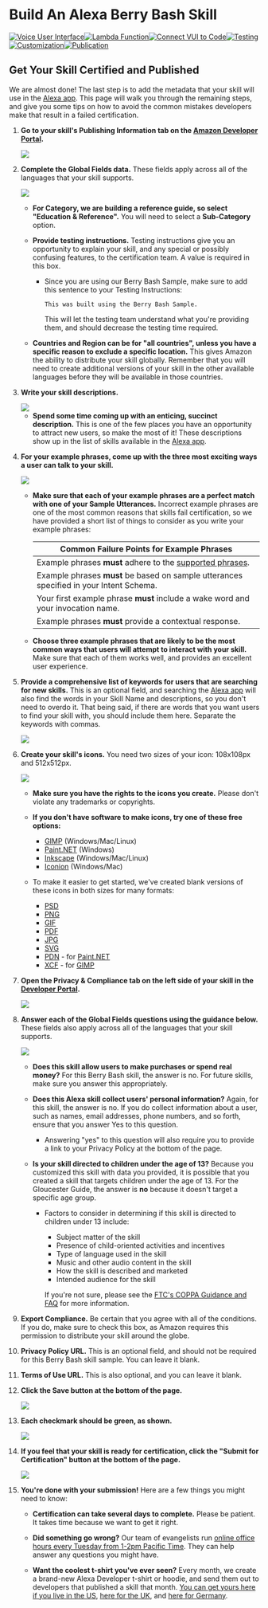 # Build An Alexa Berry Bash Skill
[![Voice User Interface](https://m.media-amazon.com/images/G/01/mobile-apps/dex/alexa/alexa-skills-kit/tutorials/navigation/1-locked._TTH_.png)](./1-voice-user-interface.md)[![Lambda Function](https://m.media-amazon.com/images/G/01/mobile-apps/dex/alexa/alexa-skills-kit/tutorials/navigation/2-locked._TTH_.png)](./2-lambda-function.md)[![Connect VUI to Code](https://m.media-amazon.com/images/G/01/mobile-apps/dex/alexa/alexa-skills-kit/tutorials/navigation/3-locked._TTH_.png)](./3-connect-vui-to-code.md)[![Testing](https://m.media-amazon.com/images/G/01/mobile-apps/dex/alexa/alexa-skills-kit/tutorials/navigation/4-locked._TTH_.png)](./4-testing.md)[![Customization](https://m.media-amazon.com/images/G/01/mobile-apps/dex/alexa/alexa-skills-kit/tutorials/navigation/5-locked._TTH_.png)](./5-customization.md)[![Publication](https://m.media-amazon.com/images/G/01/mobile-apps/dex/alexa/alexa-skills-kit/tutorials/navigation/6-on._TTH_.png)](./6-publication.md)

## Get Your Skill Certified and Published

We are almost done!  The last step is to add the metadata that your skill will use in the [Alexa app](http://amazon.com/skills).  This page will walk you through the remaining steps, and give you some tips on how to avoid the common mistakes developers make that result in a failed certification.

1.  **Go to your skill's Publishing Information tab on the [Amazon Developer Portal](https://developer.amazon.com/edw/home.html#/skills/list).**

    <img src="https://m.media-amazon.com/images/G/01/mobile-apps/dex/alexa/alexa-skills-kit/tutorials/quiz-game/6-1-publishing-information._TTH_.png" />

2.  **Complete the Global Fields data.**  These fields apply across all of the languages that your skill supports.

    <img src="https://m.media-amazon.com/images/G/01/mobile-apps/dex/alexa/alexa-skills-kit/tutorials/quiz-game/6-2-global-fields._TTH_.png" />

    *  **For Category, we are building a reference guide, so select "Education & Reference".**  You will need to select a **Sub-Category** option.

    *  **Provide testing instructions.** Testing instructions give you an opportunity to explain your skill, and any special or possibly confusing features, to the certification team.  A value is required in this box.

        *  Since you are using our Berry Bash Sample, make sure to add this sentence to your Testing Instructions:

           ```
           This was built using the Berry Bash Sample.
           ```

           This will let the testing team understand what you're providing them, and should decrease the testing time required.        

    *  **Countries and Region can be for "all countries", unless you have a specific reason to exclude a specific location.**  This gives Amazon the ability to distribute your skill globally. Remember that you will need to create additional versions of your skill in the other available languages before they will be available in those countries.

3.  **Write your skill descriptions.**

    <img src="https://m.media-amazon.com/images/G/01/mobile-apps/dex/alexa/alexa-skills-kit/tutorials/quiz-game/6-3-descriptions._TTH_.png" />

    *  **Spend some time coming up with an enticing, succinct description.**  This is one of the few places you have an opportunity to attract new users, so make the most of it!  These descriptions show up in the list of skills available in the [Alexa app](http://alexa.amazon.com/spa/index.html#skills).

4.  **For your example phrases, come up with the three most exciting ways a user can talk to your skill.**

    <img src="https://m.media-amazon.com/images/G/01/mobile-apps/dex/alexa/alexa-skills-kit/tutorials/quiz-game/6-4-example-phrases._TTH_.png" />

    *  **Make sure that each of your example phrases are a perfect match with one of your Sample Utterances.**  Incorrect example phrases are one of the most common reasons that skills fail certification, so we have provided a short list of things to consider as you write your example phrases:

       | Common Failure Points for Example Phrases |
       | ----------------------------------------- |
       | Example phrases **must** adhere to the [supported phrases](https://developer.amazon.com/public/solutions/alexa/alexa-skills-kit/docs/supported-phrases-to-begin-a-conversation). |
       | Example phrases **must** be based on sample utterances specified in your Intent Schema. |
       | Your first example phrase **must** include a wake word and your invocation name. |
       | Example phrases **must** provide a contextual response. |

    *  **Choose three example phrases that are likely to be the most common ways that users will attempt to interact with your skill.**  Make sure that each of them works well, and provides an excellent user experience.

5.  **Provide a comprehensive list of keywords for users that are searching for new skills.**  This is an optional field, and searching the [Alexa app](http://alexa.amazon.com) will also find the words in your Skill Name and descriptions, so you don't need to overdo it.  That being said, if there are words that you want users to find your skill with, you should include them here.  Separate the keywords with commas.

    <img src="https://m.media-amazon.com/images/G/01/mobile-apps/dex/alexa/alexa-skills-kit/tutorials/quiz-game/6-5-keywords._TTH_.png" />

6.  **Create your skill's icons.**  You need two sizes of your icon: 108x108px and 512x512px.

    <img src="https://m.media-amazon.com/images/G/01/mobile-apps/dex/alexa/alexa-skills-kit/tutorials/quiz-game/6-6-icons._TTH_.png" />

    *  **Make sure you have the rights to the icons you create.** Please don't violate any trademarks or copyrights.
    *  **If you don't have software to make icons, try one of these free options:**

       *  [GIMP](https://www.gimp.org/) (Windows/Mac/Linux)
       *  [Paint.NET](http://www.getpaint.net/index.html) (Windows)
       *  [Inkscape](http://inkscape.org) (Windows/Mac/Linux)
       *  [Iconion](http://iconion.com/) (Windows/Mac)

    *  To make it easier to get started, we've created blank versions of these icons in both sizes for many formats:

       *  [PSD](https://m.media-amazon.com/images/G/01/mobile-apps/dex/alexa/alexa-skills-kit/tutorials/general/icon-templates/psd._TTH_.zip)
       *  [PNG](https://m.media-amazon.com/images/G/01/mobile-apps/dex/alexa/alexa-skills-kit/tutorials/general/icon-templates/png._TTH_.zip)
       *  [GIF](https://m.media-amazon.com/images/G/01/mobile-apps/dex/alexa/alexa-skills-kit/tutorials/general/icon-templates/gif._TTH_.zip)
       *  [PDF](https://m.media-amazon.com/images/G/01/mobile-apps/dex/alexa/alexa-skills-kit/tutorials/general/icon-templates/pdf._TTH_.zip)
       *  [JPG](https://m.media-amazon.com/images/G/01/mobile-apps/dex/alexa/alexa-skills-kit/tutorials/general/icon-templates/jpg._TTH_.zip)
       *  [SVG](https://m.media-amazon.com/images/G/01/mobile-apps/dex/alexa/alexa-skills-kit/tutorials/general/icon-templates/svg._TTH_.zip)
       *  [PDN](https://m.media-amazon.com/images/G/01/mobile-apps/dex/alexa/alexa-skills-kit/tutorials/general/icon-templates/pdn._TTH_.zip) - for [Paint.NET](http://www.getpaint.net/index.html)
       *  [XCF](https://m.media-amazon.com/images/G/01/mobile-apps/dex/alexa/alexa-skills-kit/tutorials/general/icon-templates/xcf._TTH_.zip) - for [GIMP](https://www.gimp.org/)

7.  **Open the Privacy & Compliance tab on the left side of your skill in the [Developer Portal](https://developer.amazon.com/edw/home.html#/skills/list).**

    <img src="https://m.media-amazon.com/images/G/01/mobile-apps/dex/alexa/alexa-skills-kit/tutorials/quiz-game/6-7-privacy-and-compliance._TTH_.png"/>

8.  **Answer each of the Global Fields questions using the guidance below.**  These fields also apply across all of the languages that your skill supports.

    <img src="https://m.media-amazon.com/images/G/01/mobile-apps/dex/alexa/alexa-skills-kit/tutorials/quiz-game/6-8-global-fields._TTH_.png"/>

    *  **Does this skill allow users to make purchases or spend real money?** For this Berry Bash skill, the answer is no.  For future skills, make sure you answer this appropriately.

    *  **Does this Alexa skill collect users' personal information?** Again, for this skill, the answer is no.  If you do collect information about a user, such as names, email addresses, phone numbers, and so forth, ensure that you answer Yes to this question.
        *  Answering "yes" to this question will also require you to provide a link to your Privacy Policy at the bottom of the page.

    *  **Is your skill directed to children under the age of 13?** Because you customized this skill with data you provided, it is possible that you created a skill that targets children under the age of 13.  For the Gloucester Guide, the answer is **no** because it doesn't target a specific age group.
        * Factors to consider in determining if this skill is directed to children under 13 include:
            * Subject matter of the skill
            * Presence of child-oriented activities and incentives
            * Type of language used in the skill
            * Music and other audio content in the skill
            * How the skill is described and marketed
            * Intended audience for the skill

            If you're not sure, please see the [FTC's COPPA Guidance and FAQ](https://www.ftc.gov/tips-advice/business-center/guidance/complying-coppa-frequently-asked-questions) for more information.

9.  **Export Compliance.** Be certain that you agree with all of the conditions.  If you do, make sure to check this box, as Amazon requires this permission to distribute your skill around the globe.  

10. **Privacy Policy URL.** This is an optional field, and should not be required for this Berry Bash skill sample.  You can leave it blank.

11. **Terms of Use URL.** This is also optional, and you can leave it blank.

12. **Click the Save button at the bottom of the page.**

    <img src="https://m.media-amazon.com/images/G/01/mobile-apps/dex/alexa/alexa-skills-kit/tutorials/quiz-game/6-12-save-button._TTH_.png"/>

13. **Each checkmark should be green, as shown.**

    <img src="https://m.media-amazon.com/images/G/01/mobile-apps/dex/alexa/alexa-skills-kit/tutorials/quiz-game/6-13-all-six-checkmarks._TTH_.png"/>

14. **If you feel that your skill is ready for certification, click the "Submit for Certification" button at the bottom of the page.**

    <img src="https://m.media-amazon.com/images/G/01/mobile-apps/dex/alexa/alexa-skills-kit/tutorials/quiz-game/6-14-submit-for-certification._TTH_.png"/>

15. **You're done with your submission!**  Here are a few things you might need to know:

    *  **Certification can take several days to complete.** Please be patient.  It takes time because we want to get it right.

    *  **Did something go wrong?** Our team of evangelists run [online office hours every Tuesday from 1-2pm Pacific Time](https://attendee.gotowebinar.com/rt/8389200425172113931).  They can help answer any questions you might have.

    *  **Want the coolest t-shirt you've ever seen?** Every month, we create a brand-new Alexa Developer t-shirt or hoodie, and send them out to developers that published a skill that month.  [You can get yours here if you live in the US](https://developer.amazon.com/alexa-skills-kit/alexa-developer-skill-promotion), [here for the UK](https://developer.amazon.com/en-gb/alexa-skills-kit/alexa-developer-skill-promotion), and [here for Germany](https://developer.amazon.com/de-de/alexa-skills-kit/alexa-developer-skill-promotion).

<img height="1" width="1" src="https://www.facebook.com/tr?id=1847448698846169&ev=PageView&noscript=1"/>
